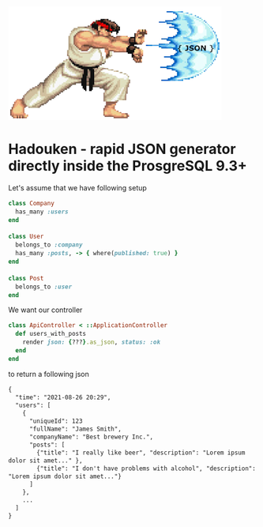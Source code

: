 ![alt text](https://github.com/nemot/hadouken-json/blob/main/assets/hadouken.png)

# Hadouken - rapid JSON generator directly inside the ProsgreSQL 9.3+

Let's assume that we have following setup
```ruby
class Company
  has_many :users
end

class User
  belongs_to :company
  has_many :posts, -> { where(published: true) }
end

class Post
  belongs_to :user
end
```
We want our controller
```ruby
class ApiController < ::ApplicationController
  def users_with_posts
    render json: {???}.as_json, status: :ok
  end
end
```
to return a following json
```
{
  "time": "2021-08-26 20:29",
  "users": [
    {
      "uniqueId": 123
      "fullName": "James Smith",
      "companyName": "Best brewery Inc.",
      "posts": [
        {"title": "I really like beer", "description": "Lorem ipsum dolor sit amet..." },
        {"title": "I don't have problems with alcohol", "description": "Lorem ipsum dolor sit amet..."}
      ]
    },
    ...
  ]
}
```
